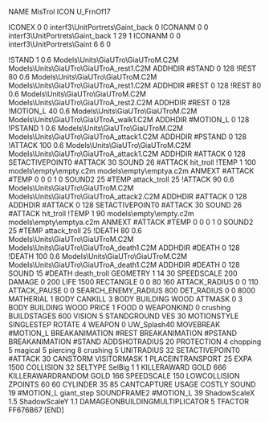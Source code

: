 NAME MisTrol
ICON U_FrnOf17

ICONEX 0 0 interf3\UnitPortrets\Gaint_back 0
ICONANM 0 0 interf3\UnitPortrets\Gaint_back 1 29 1
ICONANM 0 0 interf3\UnitPortrets\Gaint 6 6 0

!STAND          1 0.6  Models\Units\GiaUTro\GiaUTroM.C2M Models\Units\GiaUTro\GiaUTroA_rest1.C2M
ADDHDIR #STAND 0 128
!REST          80 0.6  Models\Units\GiaUTro\GiaUTroM.C2M Models\Units\GiaUTro\GiaUTroA_rest1.C2M
ADDHDIR #REST 0 128
!REST          80 0.6  Models\Units\GiaUTro\GiaUTroM.C2M Models\Units\GiaUTro\GiaUTroA_rest2.C2M
ADDHDIR #REST 0 128
!MOTION_L      40 0.6  Models\Units\GiaUTro\GiaUTroM.C2M Models\Units\GiaUTro\GiaUTroA_walk1.C2M
ADDHDIR #MOTION_L 0 128
!PSTAND        1  0.6  Models\Units\GiaUTro\GiaUTroM.C2M Models\Units\GiaUTro\GiaUTroA_attack1.C2M
ADDHDIR #PSTAND 0 128 
!ATTACK        100 0.6  Models\Units\GiaUTro\GiaUTroM.C2M Models\Units\GiaUTro\GiaUTroA_attack1.C2M
ADDHDIR #ATTACK 0 128
SETACTIVEPOINT0 #ATTACK 30
SOUND 26 #ATTACK hit_troll
!TEMP  1 100 models\empty\empty.c2m models\empty\emptya.c2m
ANMEXT #ATTACK #TEMP 0 0 0 1 0
SOUND2 25 #TEMP attack_troll 25
!ATTACK        90 0.6  Models\Units\GiaUTro\GiaUTroM.C2M Models\Units\GiaUTro\GiaUTroA_attack2.C2M
ADDHDIR #ATTACK 0 128
ADDHDIR #ATTACK 0 128
SETACTIVEPOINT0 #ATTACK 30
SOUND 26 #ATTACK hit_troll
!TEMP  1 90 models\empty\empty.c2m models\empty\emptya.c2m
ANMEXT #ATTACK #TEMP 0 0 0 1 0
SOUND2 25 #TEMP attack_troll 25
!DEATH         80 0.6  Models\Units\GiaUTro\GiaUTroM.C2M Models\Units\GiaUTro\GiaUTroA_death1.C2M
ADDHDIR #DEATH 0 128
!DEATH         100 0.6  Models\Units\GiaUTro\GiaUTroM.C2M Models\Units\GiaUTro\GiaUTroA_death1.C2M
ADDHDIR #DEATH 0 128
SOUND 15 #DEATH death_troll
GEOMETRY 1 14 30
SPEEDSCALE 200
DAMAGE   0 200
LIFE     1500
RECTANGLE 0 0 80 160
ATTACK_RADIUS 0 0 110
ATTACK_PAUSE 0 0
SEARCH_ENEMY_RADIUS 800
DET_RADIUS 0 0 8000
MATHERIAL 1 BODY
CANKILL 3 BODY BUILDING WOOD 
ATTMASK 0 3 BODY BUILDING WOOD
PRICE 1 FOOD 0
WEAPONKIND 0 crushing
BUILDSTAGES 600
VISION 5
STANDGROUND
VES 30
MOTIONSTYLE SINGLESTEP
ROTATE 4
WEAPON 0 UW_Splash40
MOVEBREAK #MOTION_L
BREAKANIMATION #REST
BREAKANIMATION #PSTAND
BREAKANIMATION #STAND
ADDSHOTRADIUS 20
PROTECTION 4 chopping 5 magical 5 piercing 8 crushing 5
UNITRADIUS 32
SETACTIVEPOINT0 #ATTACK 30
CANSTORM
VISITORMASK 1
PLACEINTRANSPORT 25
EXPA  1500
COLLISION 32
SELTYPE SelBig 1 1
KILLERAWARD             GOLD 666
KILLERAWARDRANDOM       GOLD 166
SPEEDSCALE 150
LOWCOLLISION
ZPOINTS 60 60
CYLINDER 35 85
CANTCAPTURE
USAGE COSTLY
SOUND 19 #MOTION_L giant_step
SOUNDFRAME2 #MOTION_L 39
ShadowScaleX 1.5
ShadowScaleY 1.1
DAMAGEONBUILDINGMULTIPLICATOR 5
TFACTOR FF676B67
[END]
